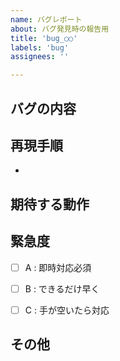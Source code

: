 ```yaml
---
name: バグレポート
about: バグ発見時の報告用
title: 'bug_○○'
labels: 'bug'
assignees: ''

---
```


## バグの内容 

## 再現手順 
<!--可能な限り発生条件を詳細に記述してください。-->
+ 

## 期待する動作 

## 緊急度 
- [ ] A : 即時対応必須

- [ ] B : できるだけ早く

- [ ] C : 手が空いたら対応

## その他 
